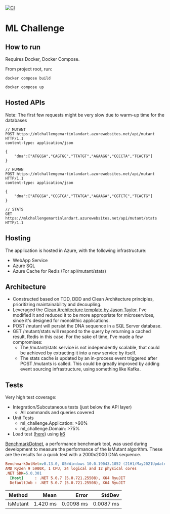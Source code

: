 [![CI](https://github.com/martinlandart/ml-challenge/actions/workflows/dotnet.yml/badge.svg)](https://github.com/martinlandart/ml-challenge/actions/workflows/dotnet.yml)

# ML Challenge

## How to run

Requires Docker, Docker Compose.

From project root, run:

`docker compose build`

`docker compose up`

## Hosted APIs

Note: The first few requests might be very slow due to warm-up time for the databases

```http
// MUTANT
POST https://mlchallengemartinlandart.azurewebsites.net/api/mutant HTTP/1.1
content-type: application/json

{
    "dna":["ATGCGA","CAGTGC","TTATGT","AGAAGG","CCCCTA","TCACTG"]
}
```

```http
// HUMAN
POST https://mlchallengemartinlandart.azurewebsites.net/api/mutant HTTP/1.1
content-type: application/json

{
    "dna":["ATGCGA","CCGTCA","TTATGA","AGAAGA","CGTCTC","TCACTG"]
}
```

```http
// STATS
GET https://mlchallengemartinlandart.azurewebsites.net/api/mutant/stats HTTP/1.1
```

## Hosting

The application is hosted in Azure, with the following infrastructure:

- WebApp Service
- Azure SQL
- Azure Cache for Redis (For api/mutant/stats)

## Architecture

- Constructed based on TDD, DDD and Clean Architecture principles, prioritizing maintainability and decoupling.
- Leveraged the [Clean Architecture template by Jason Taylor](https://github.com/jasontaylordev/CleanArchitecture). I've modified it and reduced it to be more appropriate for microservices, since it's designed for monolithic applications.
- POST /mutant will persist the DNA sequence in a SQL Server database.
- GET /mutant/stats will respond to the query by returning a cached result, Redis in this case. For the sake of time, I've made a few compromises:
  - The /mutant/stats service is not independently scalable, that could be achieved by extracting it into a new service by itself.
  - The stats cache is updated by an in-process event triggered after POST /mutants is called. This could be greatly improved by adding event sourcing infrastructure, using something like Kafka.

## Tests

Very high test coverage:

- Integration/Subcutaneous tests (just below the API layer)
  - All commands and queries covered
- Unit Tests
  - ml_challenge.Application: >90%
  - ml_challenge.Domain: >75%
- Load test ([here](https://github.com/martinlandart/ml-challenge/blob/master/tests/LoadTesting/script.js)) using [k6](https://k6.io/)

[BenchmarkDotnet](https://benchmarkdotnet.org/), a performance benchmark tool, was used during development to measure the performance of the IsMutant algorithm. These are the results for a quick test with a 2000x2000 DNA sequence.

```ini
BenchmarkDotNet=v0.13.0, OS=Windows 10.0.19043.1052 (21H1/May2021Update)
AMD Ryzen 9 5900X, 1 CPU, 24 logical and 12 physical cores
.NET SDK=5.0.301
  [Host]     : .NET 5.0.7 (5.0.721.25508), X64 RyuJIT
  DefaultJob : .NET 5.0.7 (5.0.721.25508), X64 RyuJIT
```

| Method   |     Mean |     Error |    StdDev |
| -------- | -------: | --------: | --------: |
| IsMutant | 1.420 ms | 0.0098 ms | 0.0087 ms |

